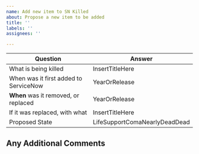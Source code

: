 ```yaml
---
name: Add new item to SN Killed
about: Propose a new item to be added
title: ''
labels: ''
assignees: ''

---
```


Question                                                  | Answer 
--------------------------------------- | -------
What is being killed                                 | InsertTitleHere
When was it first added to ServiceNow  | YearOrRelease
**When** was it removed, or replaced   | YearOrRelease
If it was replaced, with what                    | InsertTitleHere
Proposed State                                        | LifeSupportComaNearlyDeadDead

## Any Additional Comments


